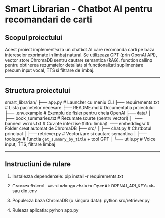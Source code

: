 # Smart Librarian - Chatbot AI pentru recomandari de carti

## Scopul proiectului

Acest proiect implementeaza un chatbot AI care recomanda carti pe baza intereselor exprimate in limbaj natural. Se utilizeaza GPT (prin OpenAI API), vector store ChromaDB pentru cautare semantica (RAG), function calling pentru obtinerea rezumatelor detaliate si functionalitati suplimentare precum input vocal, TTS si filtrare de limbaj.

---

## Structura proiectului

smart_librarian/
├── app.py                     # Launcher cu meniu CLI
├── requirements.txt           # Lista pachetelor necesare
├── README.md                  # Documentatia proiectului
├── .env.example               # Exemplu de fisier pentru cheia OpenAI
├── data/
│   ├── book_summaries.txt     # Rezumate scurte (pentru vectori)
│   └── banned_words.txt       # Cuvinte interzise (filtru limbaj)
├── embeddings/                # Folder creat automat de ChromaDB
├── src/
│   ├── chat.py                # Chatbotul principal
│   ├── retriever.py           # Vectorizare si cautare semantica
│   ├── tools.py               # Functia `get_summary_by_title` + tool GPT
│   └── utils.py               # Voice input, TTS, filtrare limbaj

---

## Instructiuni de rulare

1. Instaleaza dependentele:
pip install -r requirements.txt

2. Creeaza fisierul `.env` si adauga cheia ta OpenAI: 
OPENAI_API_KEY=sk-...    sau din .env

3. Populeaza baza ChromaDB (o singura data):
python src/retriever.py

4. Ruleaza aplicatia:
python app.py
